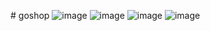 
#   g o s h o p 
![image](https://github.com/AmryLil/goshop/assets/126005254/9a5396cf-32a9-41a4-99f8-893dae52933f)
![image](https://github.com/AmryLil/goshop/assets/126005254/97e630e6-baf0-4e85-ad6c-cb8fb60fd81d)
![image](https://github.com/AmryLil/goshop/assets/126005254/6208d258-fc33-4d7c-831c-16d4697a8633)
![image](https://github.com/AmryLil/goshop/assets/126005254/eeb32d1e-7d20-4a4c-b557-74567e4d01a4)


 
 
